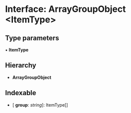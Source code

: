 
# Interface: ArrayGroupObject <**ItemType**>

## Type parameters

▪ **ItemType**

## Hierarchy

* **ArrayGroupObject**

## Indexable

* \[ **group**: *string*\]: ItemType[]
